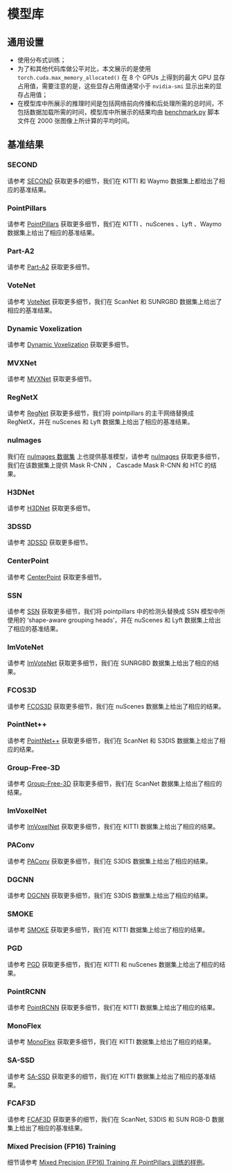 # 模型库

## 通用设置

- 使用分布式训练；
- 为了和其他代码库做公平对比，本文展示的是使用 `torch.cuda.max_memory_allocated()` 在 8 个 GPUs 上得到的最大 GPU 显存占用值，需要注意的是，这些显存占用值通常小于 `nvidia-smi` 显示出来的显存占用值；
- 在模型库中所展示的推理时间是包括网络前向传播和后处理所需的总时间，不包括数据加载所需的时间，模型库中所展示的结果均由 [benchmark.py](https://github.com/open-mmlab/mmdetection/blob/master/tools/analysis_tools/benchmark.py) 脚本文件在 2000 张图像上所计算的平均时间。

## 基准结果

### SECOND

请参考 [SECOND](https://github.com/open-mmlab/mmdetection3d/blob/master/configs/second) 获取更多的细节，我们在 KITTI 和 Waymo 数据集上都给出了相应的基准结果。

### PointPillars

请参考 [PointPillars](https://github.com/open-mmlab/mmdetection3d/blob/master/configs/pointpillars) 获取更多细节，我们在 KITTI 、nuScenes 、Lyft 、Waymo 数据集上给出了相应的基准结果。

### Part-A2

请参考 [Part-A2](https://github.com/open-mmlab/mmdetection3d/blob/master/configs/parta2) 获取更多细节。

### VoteNet

请参考 [VoteNet](https://github.com/open-mmlab/mmdetection3d/blob/master/configs/votenet) 获取更多细节，我们在 ScanNet 和 SUNRGBD 数据集上给出了相应的基准结果。

### Dynamic Voxelization

请参考 [Dynamic Voxelization](https://github.com/open-mmlab/mmdetection3d/blob/master/configs/dynamic_voxelization) 获取更多细节。

### MVXNet

请参考 [MVXNet](https://github.com/open-mmlab/mmdetection3d/blob/master/configs/mvxnet) 获取更多细节。

### RegNetX

请参考 [RegNet](https://github.com/open-mmlab/mmdetection3d/blob/master/configs/regnet) 获取更多细节，我们将 pointpillars 的主干网络替换成 RegNetX，并在 nuScenes 和 Lyft 数据集上给出了相应的基准结果。

### nuImages

我们在 [nuImages 数据集](https://www.nuscenes.org/nuimages) 上也提供基准模型，请参考 [nuImages](https://github.com/open-mmlab/mmdetection3d/blob/master/configs/nuimages) 获取更多细节，我们在该数据集上提供 Mask R-CNN ， Cascade Mask R-CNN 和 HTC 的结果。

### H3DNet

请参考 [H3DNet](https://github.com/open-mmlab/mmdetection3d/blob/master/configs/h3dnet) 获取更多细节。

### 3DSSD

请参考 [3DSSD](https://github.com/open-mmlab/mmdetection3d/blob/master/configs/3dssd) 获取更多细节。

### CenterPoint

请参考 [CenterPoint](https://github.com/open-mmlab/mmdetection3d/blob/master/configs/centerpoint) 获取更多细节。

### SSN

请参考 [SSN](https://github.com/open-mmlab/mmdetection3d/blob/master/configs/ssn) 获取更多细节，我们将 pointpillars 中的检测头替换成 SSN 模型中所使用的 ‘shape-aware grouping heads’，并在 nuScenes 和 Lyft 数据集上给出了相应的基准结果。

### ImVoteNet

请参考 [ImVoteNet](https://github.com/open-mmlab/mmdetection3d/blob/master/configs/imvotenet) 获取更多细节，我们在 SUNRGBD 数据集上给出了相应的结果。

### FCOS3D

请参考 [FCOS3D](https://github.com/open-mmlab/mmdetection3d/blob/master/configs/fcos3d) 获取更多细节，我们在 nuScenes 数据集上给出了相应的结果。

### PointNet++

请参考 [PointNet++](https://github.com/open-mmlab/mmdetection3d/blob/master/configs/pointnet2) 获取更多细节，我们在 ScanNet 和 S3DIS 数据集上给出了相应的结果。

### Group-Free-3D

请参考 [Group-Free-3D](https://github.com/open-mmlab/mmdetection3d/blob/master/configs/groupfree3d) 获取更多细节，我们在 ScanNet 数据集上给出了相应的结果。

### ImVoxelNet

请参考 [ImVoxelNet](https://github.com/open-mmlab/mmdetection3d/blob/master/configs/imvoxelnet) 获取更多细节，我们在 KITTI 数据集上给出了相应的结果。

### PAConv

请参考 [PAConv](https://github.com/open-mmlab/mmdetection3d/blob/master/configs/paconv) 获取更多细节，我们在 S3DIS 数据集上给出了相应的结果。

### DGCNN

请参考 [DGCNN](https://github.com/open-mmlab/mmdetection3d/blob/master/configs/dgcnn) 获取更多细节，我们在 S3DIS 数据集上给出了相应的结果。

### SMOKE

请参考 [SMOKE](https://github.com/open-mmlab/mmdetection3d/blob/master/configs/smoke) 获取更多细节，我们在 KITTI 数据集上给出了相应的结果。

### PGD

请参考 [PGD](https://github.com/open-mmlab/mmdetection3d/blob/master/configs/pgd) 获取更多细节，我们在 KITTI 和 nuScenes 数据集上给出了相应的结果。

### PointRCNN

请参考 [PointRCNN](https://github.com/open-mmlab/mmdetection3d/blob/master/configs/point_rcnn) 获取更多细节，我们在 KITTI 数据集上给出了相应的结果。

### MonoFlex

请参考 [MonoFlex](https://github.com/open-mmlab/mmdetection3d/blob/master/configs/monoflex) 获取更多细节，我们在 KITTI 数据集上给出了相应的结果。

### SA-SSD

请参考 [SA-SSD](https://github.com/open-mmlab/mmdetection3d/blob/master/configs/sassd) 获取更多的细节，我们在 KITTI 数据集上给出了相应的基准结果。

### FCAF3D

请参考 [FCAF3D](https://github.com/open-mmlab/mmdetection3d/blob/master/configs/fcaf3d) 获取更多的细节，我们在 ScanNet, S3DIS 和 SUN RGB-D 数据集上给出了相应的基准结果。

### Mixed Precision (FP16) Training

细节请参考 [Mixed Precision (FP16) Training 在 PointPillars 训练的样例](https://github.com/open-mmlab/mmdetection3d/blob/master/configs/pointpillars/hv_pointpillars_fpn_sbn-all_fp16_2x8_2x_nus-3d.py)。
